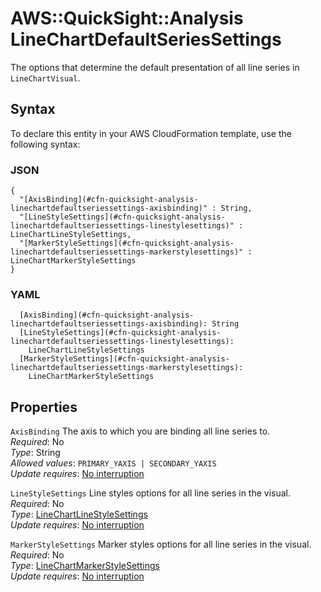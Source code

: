 # AWS::QuickSight::Analysis LineChartDefaultSeriesSettings<a name="aws-properties-quicksight-analysis-linechartdefaultseriessettings"></a>

The options that determine the default presentation of all line series in `LineChartVisual`\.

## Syntax<a name="aws-properties-quicksight-analysis-linechartdefaultseriessettings-syntax"></a>

To declare this entity in your AWS CloudFormation template, use the following syntax:

### JSON<a name="aws-properties-quicksight-analysis-linechartdefaultseriessettings-syntax.json"></a>

```
{
  "[AxisBinding](#cfn-quicksight-analysis-linechartdefaultseriessettings-axisbinding)" : String,
  "[LineStyleSettings](#cfn-quicksight-analysis-linechartdefaultseriessettings-linestylesettings)" : LineChartLineStyleSettings,
  "[MarkerStyleSettings](#cfn-quicksight-analysis-linechartdefaultseriessettings-markerstylesettings)" : LineChartMarkerStyleSettings
}
```

### YAML<a name="aws-properties-quicksight-analysis-linechartdefaultseriessettings-syntax.yaml"></a>

```
  [AxisBinding](#cfn-quicksight-analysis-linechartdefaultseriessettings-axisbinding): String
  [LineStyleSettings](#cfn-quicksight-analysis-linechartdefaultseriessettings-linestylesettings): 
    LineChartLineStyleSettings
  [MarkerStyleSettings](#cfn-quicksight-analysis-linechartdefaultseriessettings-markerstylesettings): 
    LineChartMarkerStyleSettings
```

## Properties<a name="aws-properties-quicksight-analysis-linechartdefaultseriessettings-properties"></a>

`AxisBinding`  <a name="cfn-quicksight-analysis-linechartdefaultseriessettings-axisbinding"></a>
The axis to which you are binding all line series to\.  
*Required*: No  
*Type*: String  
*Allowed values*: `PRIMARY_YAXIS | SECONDARY_YAXIS`  
*Update requires*: [No interruption](https://docs.aws.amazon.com/AWSCloudFormation/latest/UserGuide/using-cfn-updating-stacks-update-behaviors.html#update-no-interrupt)

`LineStyleSettings`  <a name="cfn-quicksight-analysis-linechartdefaultseriessettings-linestylesettings"></a>
Line styles options for all line series in the visual\.  
*Required*: No  
*Type*: [LineChartLineStyleSettings](aws-properties-quicksight-analysis-linechartlinestylesettings.md)  
*Update requires*: [No interruption](https://docs.aws.amazon.com/AWSCloudFormation/latest/UserGuide/using-cfn-updating-stacks-update-behaviors.html#update-no-interrupt)

`MarkerStyleSettings`  <a name="cfn-quicksight-analysis-linechartdefaultseriessettings-markerstylesettings"></a>
Marker styles options for all line series in the visual\.  
*Required*: No  
*Type*: [LineChartMarkerStyleSettings](aws-properties-quicksight-analysis-linechartmarkerstylesettings.md)  
*Update requires*: [No interruption](https://docs.aws.amazon.com/AWSCloudFormation/latest/UserGuide/using-cfn-updating-stacks-update-behaviors.html#update-no-interrupt)